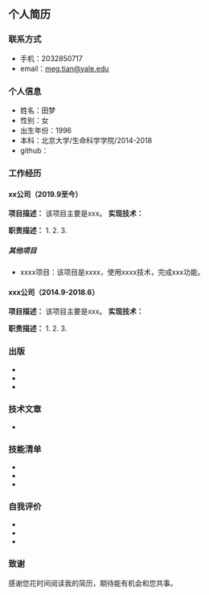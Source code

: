 
## 个人简历
### 联系方式
- 手机：2032850717
- email：meg.tian@yale.edu

### 个人信息
- 姓名：田梦
- 性别：女
- 出生年份：1996
- 本科：北京大学/生命科学学院/2014-2018
- github：

### 工作经历
#### xx公司（2019.9至今）
**项目描述：**
该项目主要是xxx。
**实现技术：**

**职责描述：**
1.
2.
3.

##### 其他项目
- xxxx项目：该项目是xxxx，使用xxxx技术，完成xxx功能。

#### xxx公司（2014.9-2018.6）
**项目描述：**
该项目主要是xxx。
**实现技术：**

**职责描述：**
1.
2.
3.

### 出版
-
-
-

### 技术文章
-

### 技能清单
-
-
-

### 自我评价
-
-
-

### 致谢
感谢您花时间阅读我的简历，期待能有机会和您共事。

